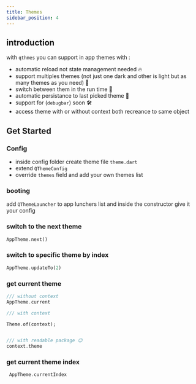 ```yaml
---
title: Themes
sidebar_position: 4
---
```


## introduction

with `qthmes` you can support in app themes with :

- automatic reload not state management needed 🔥
- support multiples themes (not just one dark and other is light but as many themes as you need) 🎨
- switch between them in the run time 🔁
- automatic persistance to last picked theme 💾
- support for (`debugbar`) soon 🛠
- access theme with or without context both recreance to same object

## Get Started

### Config

- inside config folder create theme file `theme.dart`
- extend `QThemeConfig`
- override `themes` field and add your own themes list

### booting

add `QThemeLauncher` to app lunchers list and inside the constructor give it your config

### switch to the next theme

```dart
AppTheme.next()
```

### switch to specific theme by index

```dart
AppTheme.updateTo(2)
```

### get current theme

```dart
/// without context
AppTheme.current

/// with context

Theme.of(context);


/// with readable package 😉
context.theme

```

### get current theme index

```dart
 AppTheme.currentIndex
```
